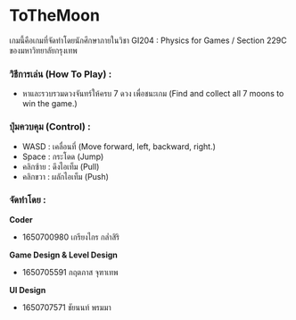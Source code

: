 ToTheMoon
==============
เกมนี้คือเกมที่จัดทำโดยนักศึกษาภายในวิชา GI204 : Physics for Games / Section 229C ของมหาวิทยาลัยกรุงเทพ


### วิธีการเล่น (How To Play) :

* หาและรวบรวมดวงจันทร์ให้ครบ 7 ดวง เพื่อชนะเกม (Find and collect all 7 moons to win the game.)

### ปุ่มควบคุม (Control) :

* WASD : เคลื่อนที่ (Move forward, left, backward, right.)
* Space : กระโดด (Jump)
* คลิกซ้าย : ดึงไอเท็ม (Pull)
* คลิกขวา : ผลักไอเท็ม (Push)

### จัดทำโดย :

**Coder**
* 1650700980 เกรียงไกร กล่ำสิริ 

**Game Design & Level Design**
* 1650705591 กฤตภาส จุฑาเทพ

**UI Design**
* 1650707571 ชัยนนท์ พรมมา
